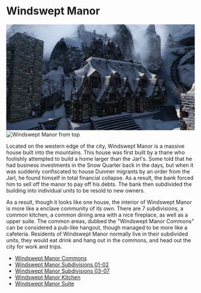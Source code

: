 # Windswept Manor

![](/windhelm/pics/windsweptoutside.png?raw=true "Windswept Manor")
![](/windhelm/pics/windsweptoutsidetop.png?raw=true "Windswept Manor from top")

Located on the western edge of the city, Windswept Manor is a massive house built into the mountains. This house was first built by a thane who foolishly attempted to build a home larger than the Jarl's. Some told that he had business investments in the Snow Quarter back in the days, but when it was suddenly confiscated to house Dunmer migrants by an order from the Jarl, he found himself in total financial collapse. As a result, the bank forced him to sell off the manor to pay off his debts. The bank then subdivided the building into individual units to be resold to new owners.

As a result, though it looks like one house, the interior of Windswept Manor is more like a enclave community of its own. There are 7 subdivisions, a common kitchen, a common dining area with a nice fireplace, as well as a upper suite. The common areas, dubbed the "Windswept Manor Commons" can be considered a 
pub-like hangout, though managed to be more like a cafeteria. Residents of Windswept Manor normally live in their subdivided units, they would eat drink and hang out in the commons, and head out the city for work and trips.

* [Windswept Manor Commons](/windhelm/details/windswept/commons.md)
* [Windswept Manor Subdivisions 01-02](/windhelm/details/windswept/subdivision1-2.md)
* [Windswept Manor Subdivisions 03-07](/windhelm/details/windswept/subdivision3-7.md)
* [Windswept Manor Kitchen](/windhelm/details/windswept/kitchen.md)
* [Windswept Manor Suite](/windhelm/details/windswept/suite.md)